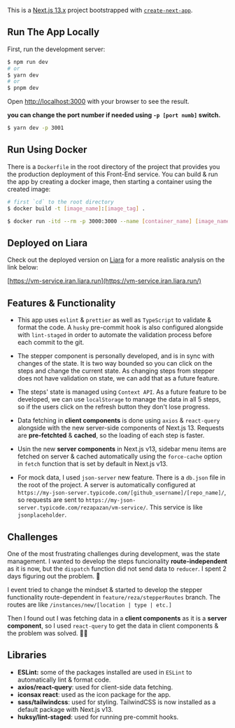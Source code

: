 This is a [Next.js 13.x](https://nextjs.org/) project bootstrapped with [`create-next-app`](https://github.com/vercel/next.js/tree/canary/packages/create-next-app).

## Run The App Locally

First, run the development server:

```bash
$ npm run dev
# or
$ yarn dev
# or
$ pnpm dev
```

Open [http://localhost:3000](http://localhost:3000) with your browser to see the result.

**you can change the port number if needed using `-p [port numb]` switch.**

```bash
$ yarn dev -p 3001
```

## Run Using Docker

There is a `Dockerfile` in the root directory of the project that provides you the production deployment of this Front-End service. You can build & run the app by creating a docker image, then starting a container using the created image:

```bash
# first `cd` to the root directory
$ docker build -t [image_name]:[image_tag] .

$ docker run -itd --rm -p 3000:3000 --name [container_name] [image_name]:[image_tag]
```

## Deployed on Liara

Check out the deployed version on [Liara](https://liara.ir/) for a more realistic analysis on the link below:

[https://vm-service.iran.liara.run](https://vm-service.iran.liara.run/)

## Features & Functionality

- This app uses `eslint` & `prettier` as well as `TypeScript` to validate & format the code. A `husky` pre-commit hook is also configured alongside with `lint-staged` in order to automate the validation process before each commit to the git.

- The stepper component is personally developed, and is in sync with changes of the state. It is two way bounded so you can click on the steps
  and change the current state. As changing steps from stepper does not have validation on state, we can add that as a future feature.

- The steps' state is managed using `Context API`. As a future feature to be developed, we can use `localStorage` to manage the data in all 5 steps, so if the users click on the refresh button they don't lose progress.
- Data fetching in **client components** is done using `axios` & `react-query` alongside with the new server-side components of Next.js 13. Requests are **pre-fetchted** & **cached**, so the loading of each step is faster.
- Usin the new **server components** in Next.js v13, sidebar menu items are fetched on server & cached automatically using the `force-cache` option in `fetch` function that is set by default in Next.js v13.
- For mock data, I used `json-server` new feature. There is a `db.json` file in the root of the project. A server is automatically configured at `https://my-json-server.typicode.com/[github_username]/[repo_name]/`, so requests are sent to `https://my-json-server.typicode.com/rezapazan/vm-service/`. This service is like `jsonplaceholder`.

## Challenges

One of the most frustrating challenges during development, was the state management. I wanted to develop the steps funcionality **route-independent** as it is now, but the `dispatch` function did not send data to `reducer`. I spent 2 days figuring out the problem. :grimacing:

I event tried to change the mindset & started to develop the stepper functionality route-dependent in `feature/reza/stepperRoutes` branch. The routes are like `/instances/new/[location | type | etc.]`

Then I found out I was fetching data in a **client components** as it is a **server component**, so I used `react-query` to get the data in client components & the problem was solved. :man_facepalming:

## Libraries

- **ESLint:** some of the packages installed are used in `ESLint` to automatically lint & format code.
- **axios/react-query**: used for client-side data fetching.
- **iconsax react**: used as the icon package for the app.
- **sass/tailwindcss**: used for styling. TailwindCSS is now installed as a default package with Next.js v13.
- **huksy/lint-staged**: used for running pre-commit hooks.
